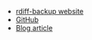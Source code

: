 * [rdiff-backup website](https://rdiff-backup.net/) 
* [GitHub](https://github.com/rdiff-backup/rdiff-backup) 
* [Blog article](https://www.guyrutenberg.com/2018/05/04/creating-local-backups-using-rdiff-backup/) 
